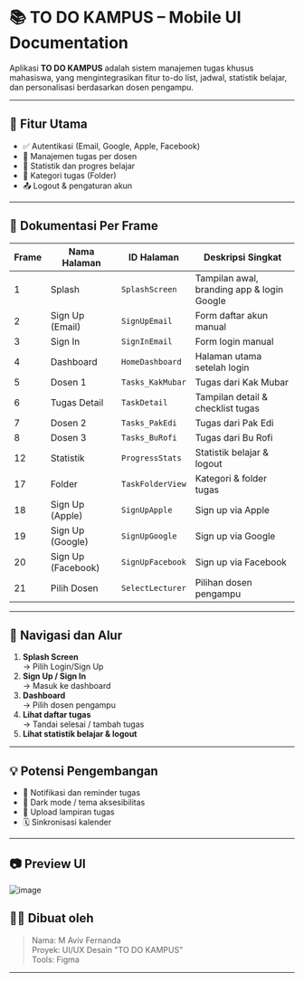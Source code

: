 # 📚 TO DO KAMPUS – Mobile UI Documentation

Aplikasi **TO DO KAMPUS** adalah sistem manajemen tugas khusus mahasiswa, yang mengintegrasikan fitur to-do list, jadwal, statistik belajar, dan personalisasi berdasarkan dosen pengampu.

---

## 🔧 Fitur Utama

- ✅ Autentikasi (Email, Google, Apple, Facebook)
- 📅 Manajemen tugas per dosen
- 🧠 Statistik dan progres belajar
- 📁 Kategori tugas (Folder)
- 📤 Logout & pengaturan akun

---

## 📲 Dokumentasi Per Frame

| Frame | Nama Halaman | ID Halaman | Deskripsi Singkat |
|-------|---------------|------------|--------------------|
| 1     | Splash        | `SplashScreen`  | Tampilan awal, branding app & login Google |
| 2     | Sign Up (Email) | `SignUpEmail` | Form daftar akun manual |
| 3     | Sign In       | `SignInEmail`  | Form login manual |
| 4     | Dashboard     | `HomeDashboard`| Halaman utama setelah login |
| 5     | Dosen 1       | `Tasks_KakMubar` | Tugas dari Kak Mubar |
| 6     | Tugas Detail  | `TaskDetail`   | Tampilan detail & checklist tugas |
| 7     | Dosen 2       | `Tasks_PakEdi`  | Tugas dari Pak Edi |
| 8     | Dosen 3       | `Tasks_BuRofi`  | Tugas dari Bu Rofi |
| 12    | Statistik     | `ProgressStats`| Statistik belajar & logout |
| 17    | Folder        | `TaskFolderView`| Kategori & folder tugas |
| 18    | Sign Up (Apple) | `SignUpApple` | Sign up via Apple |
| 19    | Sign Up (Google) | `SignUpGoogle` | Sign up via Google |
| 20    | Sign Up (Facebook) | `SignUpFacebook` | Sign up via Facebook |
| 21    | Pilih Dosen   | `SelectLecturer` | Pilihan dosen pengampu |

---

## 🧩 Navigasi dan Alur

1. **Splash Screen**  
   → Pilih Login/Sign Up  
2. **Sign Up / Sign In**  
   → Masuk ke dashboard  
3. **Dashboard**  
   → Pilih dosen pengampu  
4. **Lihat daftar tugas**  
   → Tandai selesai / tambah tugas  
5. **Lihat statistik belajar & logout**

---

## 💡 Potensi Pengembangan

- 🔔 Notifikasi dan reminder tugas
- 🎨 Dark mode / tema aksesibilitas
- 📎 Upload lampiran tugas
- 🗓️ Sinkronisasi kalender

---

## 📷 Preview UI

![image](https://github.com/user-attachments/assets/c7478e74-b303-4094-9869-95d3dd0a2c77)


## 👨‍💻 Dibuat oleh

> Nama: M Aviv Fernanda  
> Proyek: UI/UX Desain "TO DO KAMPUS"  
> Tools: Figma

---

